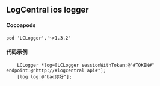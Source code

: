 ## LogCentral ios logger

#### Cocoapods
```
pod 'LCLogger','~>1.3.2'
```

#### 代码示例
```
    LCLogger *log=[LCLogger sessionWithToken:@"#TOKEN#" endpoint:@"http://#logcentral api#"];
    [log log:@"bac你好"];

```
